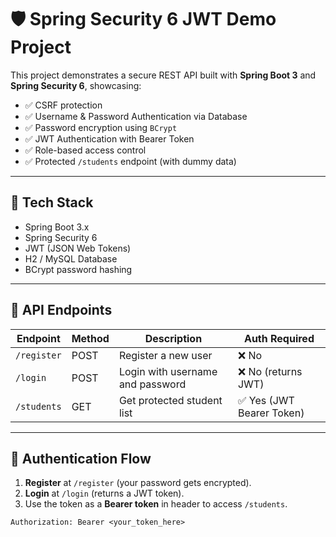 # 🛡️ Spring Security 6 JWT Demo Project

This project demonstrates a secure REST API built with **Spring Boot 3** and **Spring Security 6**, showcasing:

- ✅ CSRF protection
- ✅ Username & Password Authentication via Database
- ✅ Password encryption using `BCrypt`
- ✅ JWT Authentication with Bearer Token
- ✅ Role-based access control
- ✅ Protected `/students` endpoint (with dummy data)

---

## 📌 Tech Stack

- Spring Boot 3.x
- Spring Security 6
- JWT (JSON Web Tokens)
- H2 / MySQL Database
- BCrypt password hashing

---

## 🚀 API Endpoints

| Endpoint        | Method | Description                          | Auth Required |
|-----------------|--------|--------------------------------------|---------------|
| `/register`     | POST   | Register a new user                  | ❌ No          |
| `/login`        | POST   | Login with username and password     | ❌ No (returns JWT) |
| `/students`     | GET    | Get protected student list           | ✅ Yes (JWT Bearer Token) |

---

## 🔐 Authentication Flow

1. **Register** at `/register` (your password gets encrypted).
2. **Login** at `/login` (returns a JWT token).
3. Use the token as a **Bearer token** in header to access `/students`.

```http
Authorization: Bearer <your_token_here>
